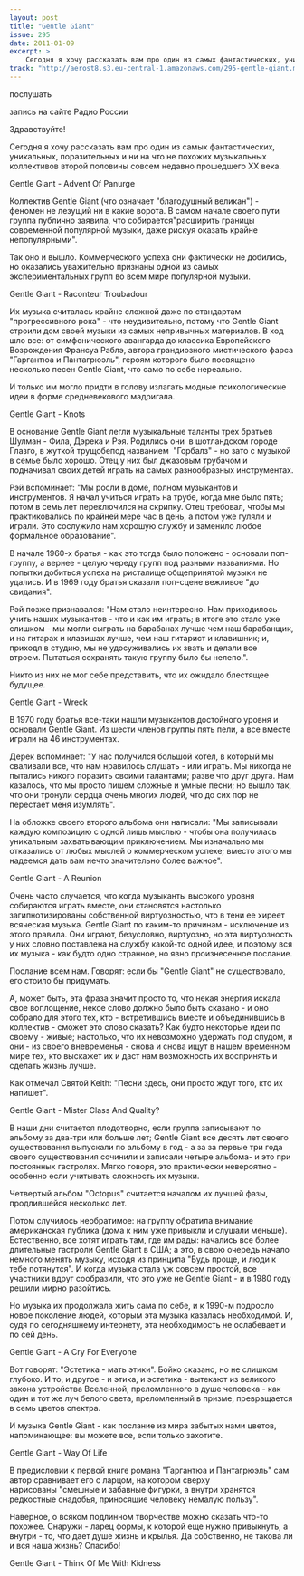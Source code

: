 ```yaml
---
layout: post
title: "Gentle Giant"
issue: 295
date: 2011-01-09
excerpt: >
    Сегодня я хочу рассказать вам про один из самых фантастических, уникальных, поразительных и ни на что не похожих музыкальных коллективов второй половины совсем недавно прошедшего XX века.
track: "http://aerost8.s3.eu-central-1.amazonaws.com/295-gentle-giant.mp3"
---
```


послушать

запись на сайте Радио России

Здравствуйте!

Сегодня я хочу рассказать вам про один из самых фантастических, уникальных, поразительных и ни на что не похожих музыкальных коллективов второй половины совсем недавно прошедшего XX века.

Gentle Giant - Advent Of Panurge

Коллектив Gentle Giant (что означает "благодушный великан") - феномен не лезущий ни в какие ворота. В самом начале своего пути группа публично заявила, что собирается"расширить границы современной популярной музыки, даже рискуя оказать крайне непопулярными".

Так оно и вышло. Коммерческого успеха они фактически не добились, но оказались уважительно признаны одной из самых экспериментальных групп во всем мире популярной музыки.

Gentle Giant - Raconteur Troubadour

Их музыка считалась крайне сложной даже по стандартам "прогрессивного рока" - что неудивительно, потому что Gentle Giant строили дом своей музыки из самых непривычных материалов. В ход шло все: от симфонического авангарда до классика Европейского Возрождения Франсуа Раблэ, автора грандиозного мистического фарса "Гаргантюа и Пантагрюэль", героям которого было посвящено несколько песен Gentle Giant, что само по себе нереально.

И только им могло придти в голову излагать модные психологические идеи в форме средневекового мадригала.

Gentle Giant - Knots

В основание Gentle Giant легли музыкальные таланты трех братьев Шулман - Фила, Дэрека и Рэя. Родились они  в шотландском городе Глазго, в жуткой трущобепод названием  "Горбалз" - но зато с музыкой в семье было хорошо. Отец у них был джазовым трубачом и подначивал своих детей играть на самых разнообразных инструментах.

Рэй вспоминает: "Мы росли в доме, полном музыкантов и инструментов. Я начал учиться играть на трубе, когда мне было пять; потом в семь лет переключился на скрипку. Отец требовал, чтобы мы практиковались по крайней мере час в день, а потом уже гуляли и играли. Это сослужило нам хорошую службу и заменило любое формальное образование".

В начале 1960-х братья - как это тогда было положено - основали поп-группу, а вернее - целую череду групп под разными названиями. Но попытки добиться успеха на ристалище общепринятой музыки не удались. И в 1969 году братья сказали поп-сцене вежливое "до свидания".

Рэй позже признавался: "Нам стало неинтересно. Нам приходилось учить наших музыкантов - что и как им играть; в итоге это стало уже слишком - мы могли сыграть на барабанах лучше чем наш барабанщик, и на гитарах и клавишах лучше, чем наш гитарист и клавишник; и, приходя в студию, мы не удосуживались их звать и делали все втроем. Пытаться сохранять такую группу было бы нелепо.".

Никто из них не мог себе представить, что их ожидало блестящее будущее.

Gentle Giant - Wreck

В 1970 году братья все-таки нашли музыкантов достойного уровня и основали Gentle Giant. Из шести членов группы пять пели, а все вместе играли на 46 инструментах.

Дерек вспоминает: "У нас получился большой котел, в который мы сваливали все, что нам нравилось слушать - или играть. Мы никогда не пытались никого поразить своими талантами; разве что друг друга. Нам казалось, что мы просто пишем сложные и умные песни; но вышло так, что они тронули сердца очень многих людей, что до сих пор не перестает меня изумлять".

На обложке своего второго альбома они написали: "Мы записывали каждую композицию с одной лишь мыслью - чтобы она получилась уникальным захватывающим приключением. Мы изначально мы отказались от любых мыслей о коммерческом успехе; вместо этого мы надеемся дать вам нечто значительно более важное".

Gentle Giant - A Reunion

Очень часто случается, что когда музыканты высокого уровня собираются играть вместе, они становятся настолько загипнотизированы собственной виртуозностью, что в тени ее хиреет всяческая музыка. Gentle Giant по каким-то причинам - исключение из этого правила. Они играют, безусловно, виртуозно, но эта виртуозность у них словно поставлена на службу какой-то одной идее, и поэтому вся их музыка - как будто одно странное, но явно произнесенное послание.

Послание всем нам. Говорят: если бы "Gentle Giant" не существовало, его стоило бы придумать.

А, может быть, эта фраза значит просто то, что некая энергия искала свое воплощение, некое слово должно было быть сказано - и оно собрало для этого тех, кто - встретившись вместе и объединившись в коллектив - сможет это слово сказать? Как будто некоторые идеи по своему - живые; настолько, что их невозможно удержать под спудом, и они - из своего вневременья - снова и снова ищут в нашем временном мире тех, кто выскажет их и даст нам возможность их воспринять и сделать жизнь лучше.

Как отмечал Святой Keith: "Песни здесь, они просто ждут того, кто их напишет".

Gentle Giant - Mister Class And Quality?

В наши дни считается плодотворно, если группа записывают по альбому за два-три или больше лет; Gentle Giant все десять лет своего существования выпускали по альбому в год - а за за первые три года своего существования сочинили и записали четыре альбома- и это при постоянных гастролях. Мягко говоря, это практически невероятно - особенно если учитывать сложность их музыки.

Четвертый альбом "Octopus" считается началом их лучшей фазы, продлившейся несколько лет.

Потом случилось необратимое: на группу обратила внимание американская публика (дома к ним уже привыкли и слушали меньше). Естественно, все хотят играть там, где им рады: начались все более длительные гастроли Gentle Giant в США; а это, в свою очередь начало немного менять музыку, исходя из принципа "Будь проще, и люди к тебе потянутся". И когда музыка стала уж совсем простой, все участники вдруг сообразили, что это уже не Gentle Giant - и в 1980 году решили мирно разойтись.

Но музыка их продолжала жить сама по себе, и к 1990-м подросло новое поколение людей, которым эта музыка казалась необходимой. И, судя по сегодняшнему интернету, эта необходимость не ослабевает и по сей день.

Gentle Giant - A Cry For Everyone

Вот говорят: "Эстетика - мать этики". Бойко сказано, но не слишком глубоко. И то, и другое - и этика, и эстетика - вытекают из великого закона устройства Вселенной, преломленного в душе человека - как один и тот же луч белого света, преломленный в призме, превращается в семь цветов спектра.

И музыка Gentle Giant - как послание из мира забытых нами цветов, напоминающее: вы можете все, если только захотите.

Gentle Giant - Way Of Life

В предисловии к первой книге романа "Гаргантюа и Пантагрюэль" сам автор сравнивает его с ларцом, на котором сверху нарисованы "смешные и забавные фигурки, а внутри хранятся редкостные снадобья, приносящие человеку немалую пользу".

Наверное, о всяком подлинном творчестве можно сказать что-то похожее. Снаружи - ларец формы, к которой еще нужно привыкнуть, а внутри - то, что дает душе жизнь и крылья. Да собственно, не такова ли и вся наша жизнь? Спасибо!

Gentle Giant - Think Of Me With Kidness
